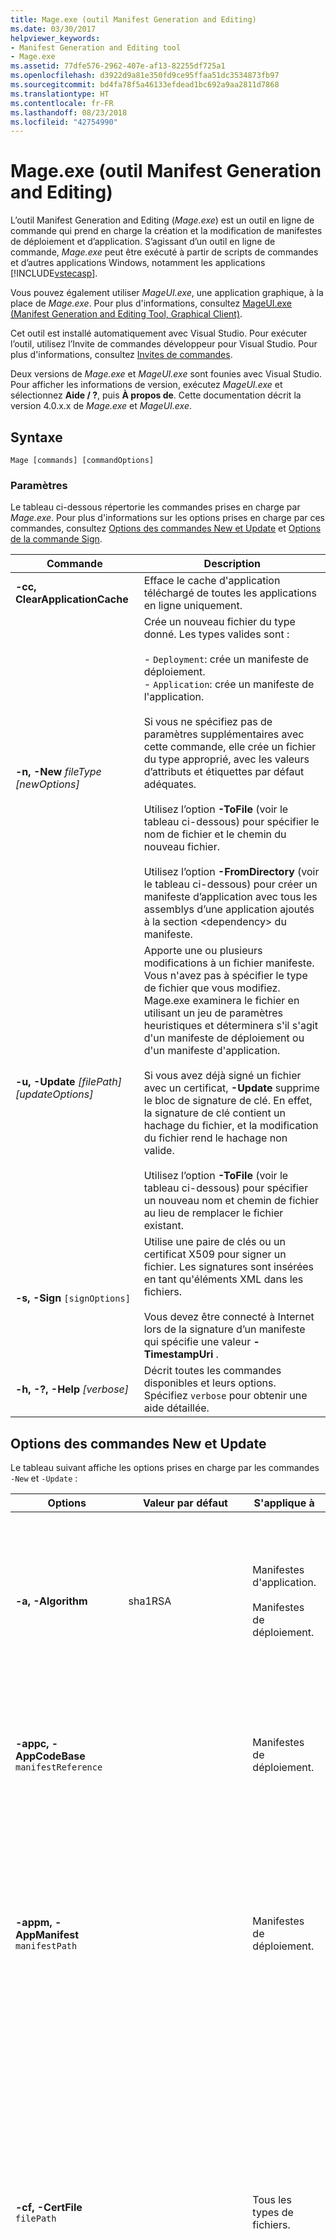 ```yaml
---
title: Mage.exe (outil Manifest Generation and Editing)
ms.date: 03/30/2017
helpviewer_keywords:
- Manifest Generation and Editing tool
- Mage.exe
ms.assetid: 77dfe576-2962-407e-af13-82255df725a1
ms.openlocfilehash: d3922d9a81e350fd9ce95ffaa51dc3534873fb97
ms.sourcegitcommit: bd4fa78f5a46133efdead1bc692a9aa2811d7868
ms.translationtype: HT
ms.contentlocale: fr-FR
ms.lasthandoff: 08/23/2018
ms.locfileid: "42754990"
---
```

# <a name="mageexe-manifest-generation-and-editing-tool"></a>Mage.exe (outil Manifest Generation and Editing)

L’outil Manifest Generation and Editing (*Mage.exe*) est un outil en ligne de commande qui prend en charge la création et la modification de manifestes de déploiement et d’application. S’agissant d’un outil en ligne de commande, *Mage.exe* peut être exécuté à partir de scripts de commandes et d’autres applications Windows, notamment les applications [!INCLUDE[vstecasp](../../../includes/vstecasp-md.md)].

Vous pouvez également utiliser *MageUI.exe*, une application graphique, à la place de *Mage.exe*. Pour plus d'informations, consultez [MageUI.exe (Manifest Generation and Editing Tool, Graphical Client)](../../../docs/framework/tools/mageui-exe-manifest-generation-and-editing-tool-graphical-client.md).

Cet outil est installé automatiquement avec Visual Studio. Pour exécuter l’outil, utilisez l’Invite de commandes développeur pour Visual Studio. Pour plus d'informations, consultez [Invites de commandes](../../../docs/framework/tools/developer-command-prompt-for-vs.md).

Deux versions de *Mage.exe* et *MageUI.exe* sont founies avec Visual Studio. Pour afficher les informations de version, exécutez *MageUI.exe* et sélectionnez **Aide / ?**, puis **À propos de**. Cette documentation décrit la version 4.0.x.x de *Mage.exe* et *MageUI.exe*.

## <a name="syntax"></a>Syntaxe

```
Mage [commands] [commandOptions]
```

### <a name="parameters"></a>Paramètres

Le tableau ci-dessous répertorie les commandes prises en charge par *Mage.exe*. Pour plus d'informations sur les options prises en charge par ces commandes, consultez [Options des commandes New et Update](#NewUpdate) et [Options de la commande Sign](#Sign).

|Commande|Description|
|-------------|-----------------|
|**-cc, ClearApplicationCache**|Efface le cache d'application téléchargé de toutes les applications en ligne uniquement.|
|**-n, -New** *fileType [newOptions]*|Crée un nouveau fichier du type donné. Les types valides sont :<br /><br /> -   `Deployment`: crée un manifeste de déploiement.<br />-   `Application`: crée un manifeste de l'application.<br /><br /> Si vous ne spécifiez pas de paramètres supplémentaires avec cette commande, elle crée un fichier du type approprié, avec les valeurs d’attributs et étiquettes par défaut adéquates.<br /><br /> Utilisez l’option **-ToFile** (voir le tableau ci-dessous) pour spécifier le nom de fichier et le chemin du nouveau fichier.<br /><br /> Utilisez l’option **-FromDirectory** (voir le tableau ci-dessous) pour créer un manifeste d’application avec tous les assemblys d’une application ajoutés à la section \<dependency> du manifeste.|
|**-u, -Update** *[filePath] [updateOptions]*|Apporte une ou plusieurs modifications à un fichier manifeste. Vous n'avez pas à spécifier le type de fichier que vous modifiez. Mage.exe examinera le fichier en utilisant un jeu de paramètres heuristiques et déterminera s'il s'agit d'un manifeste de déploiement ou d'un manifeste d'application.<br /><br /> Si vous avez déjà signé un fichier avec un certificat, **-Update** supprime le bloc de signature de clé. En effet, la signature de clé contient un hachage du fichier, et la modification du fichier rend le hachage non valide.<br /><br /> Utilisez l’option **-ToFile** (voir le tableau ci-dessous) pour spécifier un nouveau nom et chemin de fichier au lieu de remplacer le fichier existant.|
|**-s, -Sign** `[signOptions]`|Utilise une paire de clés ou un certificat X509 pour signer un fichier. Les signatures sont insérées en tant qu'éléments XML dans les fichiers.<br /><br /> Vous devez être connecté à Internet lors de la signature d’un manifeste qui spécifie une valeur **-TimestampUri** .|
|**-h, -?, -Help** *[verbose]*|Décrit toutes les commandes disponibles et leurs options. Spécifiez `verbose` pour obtenir une aide détaillée.|

<a name="NewUpdate"></a>
## <a name="new-and-update-command-options"></a>Options des commandes New et Update

Le tableau suivant affiche les options prises en charge par les commandes `-New` et `-Update` :

|Options|Valeur par défaut|S'applique à|Description|
|-------------|-------------------|----------------|-----------------|
|**-a, -Algorithm**|sha1RSA|Manifestes d'application.<br /><br /> Manifestes de déploiement.|Définit l'algorithme avec lequel générer des compactés de dépendance. La valeur doit être "sha256RSA" ou "sha1RSA".<br /><br /> N'utilisez pas avec l'option "-Update". Cette option est ignorée avec l'utilisation de l'option "-Sign".|
|**-appc, -AppCodeBase** `manifestReference`||Manifestes de déploiement.|Insère une référence d'URL ou de chemin d'accès au fichier manifeste d'application. Cette valeur doit représenter le chemin d’accès complet au manifeste d’application.|
|**-appm, -AppManifest** `manifestPath`||Manifestes de déploiement.|Insère une référence au manifeste d'application d'un déploiement dans son manifeste de déploiement.<br /><br /> Le fichier indiqué par `manifestPath` doit exister, sans quoi *Mage.exe* génère une erreur. Si le fichier référencé par `manifestPath` n’est pas un manifeste d’application, *Mage.exe* génère une erreur.|
|**-cf, -CertFile** `filePath`||Tous les types de fichiers.|Spécifie l'emplacement d'un certificat numérique X509 pour la signature d'un manifeste. Vous pouvez utiliser cette option conjointement avec l’option **-Password** si le certificat exige un mot de passe.<br/><br/>À compter du SDK .NET Framework 4.6.2, qui est distribué avec Visual Studio, avec le SDK Windows et avec le Pack du développeur .NET Framework 4.6.2, *Mage.exe* signe les manifestes avec des certificats CNG et CAPI.|
|**-ch, -CertHash** `hashSignature`||Tous les types de fichiers.|Hachage d'un certificat numérique stocké dans le magasin de certificats personnel de l'ordinateur client. Il correspond à la chaîne d'empreinte numérique d'un certificat numérique affiché dans la console Certificats Windows.<br /><br /> `hashSignature` peut être en majuscules ou en minuscules et fourni en tant que chaîne unique ou avec chaque octet de l'empreinte numérique séparé par des espaces et l'empreinte numérique complète entre guillemets.|
|**-fd, -FromDirectory** `directoryPath`||Manifestes d'application.|Remplit le manifeste d'application avec les descriptions de tous les assemblys et fichiers trouvés dans `directoryPath`, y compris tous les sous-répertoires, `directoryPath` étant le répertoire qui contient l'application à déployer. Pour chaque fichier du répertoire, *Mage.exe* détermine s’il s’agit d’un assembly ou d’un fichier statique. Si c'est un assembly, il ajoute une balise `<dependency>` et un attribut `installFrom` à l'application avec le nom de l'assembly, la base de code et la version. S'il s'agit d'un fichier statique, il ajoute une balise `<file>` . *Mage.exe* utilise également un ensemble de paramètres heuristiques simple pour détecter le fichier exécutable principal de l’application, et le marque comme point d’entrée de l’application ClickOnce dans le manifeste.<br /><br /> *Mage.exe* ne marquera jamais automatiquement un fichier en tant que fichier de « données ». Vous devez faire cela manuellement. Pour plus d'informations, consultez [How to: Include a Data File in a ClickOnce Application](/visualstudio/deployment/how-to-include-a-data-file-in-a-clickonce-application).<br /><br /> *Mage.exe* génère également un hachage pour chaque fichier en fonction de sa taille. ClickOnce utilise ces hachages pour éviter toute falsification des fichiers du déploiement après la création du manifeste. Si l’un des fichiers de votre déploiement change, vous pouvez exécuter *Mage.exe* avec la commande **-Update** et l’option **-FromDirectory**. Cela mettra à jour les hachages et les versions des assemblys de tous les fichiers référencés.<br /><br /> **-FromDirectory** inclut tous les fichiers de tous les sous-répertoires trouvés dans `directoryPath`.<br /><br /> Si vous utilisez **-FromDirectory** avec la commande **-Update**, *Mage.exe* supprime tous les fichiers du manifeste d’application qui n’existent plus dans le répertoire.|
|**-if, -IconFile**  `filePath`||Manifestes d'application.|Spécifie le chemin d'accès complet à un fichier icône .ICO. Cette icône s'affiche à côté du nom de votre application dans le menu Démarrage et dans son entrée Ajout/Suppression de programmes. Si aucune icône n'est fournie, une icône par défaut est utilisée.|
|**-ip, -IncludeProviderURL**  `url`|true|Manifestes de déploiement.|Indique si le manifeste du déploiement inclut la valeur de l’emplacement de la mise à jour définie par **-ProviderURL**.|
|**-i, -Install** `willInstall`|true|Manifestes de déploiement.|Indique si l'application ClickOnce doit être installée ou non sur l'ordinateur local ou si elle doit s'exécuter à partir du Web. Lorsqu'une application est installée, elle figure dans le menu **Démarrer** de Windows. Les valeurs valides sont "true" ou "t", et "false" ou "f".<br /><br /> Si vous spécifiez l’option **-MinVersion** et qu’un utilisateur dispose d’une version antérieure à la version **-MinVersion** installée, ceci force l’installation de l’application, indépendamment de la valeur passée à **-Install**.<br /><br /> Cette option ne peut pas être utilisée avec l’option **-BrowserHosted** . Toute tentative de spécifier ces deux options pour le même manifeste générera une erreur.|
|**-mv, -MinVersion**  `[version]`|Version répertoriée dans le manifeste de déploiement ClickOnce telle que spécifiée par l’indicateur **-Version** .|Manifestes de déploiement.|Version minimale de cette application qu'un utilisateur peut exécuter. Cet indicateur rend obligatoire la mise à jour avec la version nommée de votre application. Si vous publiez une version de votre produit avec une mise à jour corrigeant une rupture ou une vulnérabilité de sécurité critique, vous pouvez utiliser cet indicateur pour spécifier que cette mise à jour doit être installée et que l’utilisateur ne peut pas continuer à exécuter des versions antérieures.<br /><br /> `version` a la même sémantique que l’argument pour l’indicateur **-Version** .|
|**-n, -Name** `nameString`|Déployer|Tous les types de fichiers.|Nom utilisé pour identifier l'application. ClickOnce utilise ce nom pour identifier l'application dans le menu **Démarrer** (si l'application est configurée pour s'installer elle-même) et dans les boîtes de dialogue Permission Elevation. **Remarque :** Si vous mettez à jour un manifeste existant et que vous ne spécifiez pas de nom d’éditeur avec cette option, *Mage.exe* met à jour le manifeste avec le nom de l’organisation défini sur l’ordinateur. Pour utiliser un nom différent, veillez à utiliser cette option et spécifiez le nom voulu pour l'éditeur.|
|**-pwd, -Password** `passwd`||Tous les types de fichiers.|Mot de passe utilisé pour signer un manifeste avec un certificat numérique. Cette option doit être utilisée conjointement avec l’option **-CertFile** .|
|**-p, Processor** `processorValue`|Msil|Manifestes d'application.<br /><br /> Manifestes de déploiement.|Architecture de microprocesseur sur laquelle cette distribution s'exécutera. Cette valeur est obligatoire si vous préparez une ou plusieurs installations dont les assemblys ont été précompilés pour un microprocesseur spécifique. Les valeurs valides sont `msil`, `x86`, `ia64`et `amd64`. `msil` est le langage intermédiaire Microsoft, ce qui signifie que tous vos assemblys sont indépendants des plateformes et que le Common Language Runtime (CLR) les compile juste-à-temps quand votre application est exécutée pour la première fois.|
|**-pu,** **-ProviderURL** `url`||Manifestes de déploiement.|Spécifie l'URL vérifiée par ClickOnce pour les mises à jour d'application.|
|**-pub, -Publisher** `publisherName`||Manifestes d'application.<br /><br /> Manifestes de déploiement.|Ajoute le nom de l'éditeur à l'élément de description du manifeste de déploiement ou d'application. Quand il est utilisé sur un manifeste d’application, **-UseManifestForTrust** doit également être spécifié avec la valeur « true » ou « t » ; sinon, ce paramètre génère une erreur.|
|**-s, -SupportURL**  `url`||Manifestes d'application.<br /><br /> Manifestes de déploiement.|Spécifie le lien dans lequel s'affiche Ajout/Suppression de programmes pour l'application ClickOnce.|
|**-ti, -TimestampUri** `uri`||Manifestes d'application.<br /><br /> Manifestes de déploiement.|L'URL d'un service d'horodatage numérique. Horodater les manifestes vous évite d'avoir à signer de nouveau les manifestes si votre certificat numérique expire avant le déploiement de la version suivante de votre application. Pour plus d’informations, consultez [Configurer des racines de confiance et des certificats non autorisés](http://go.microsoft.com/fwlink/?LinkId=159000).|
|**-t, -ToFile** `filePath`|-   New :<br />-   Déploiement : deploy.application<br />-   Application : application.exe.manifest<br />-   Update :<br />-   Fichier d'entrée.|Tous les types de fichiers.|Spécifie le chemin de sortie du fichier créé ou modifié.<br /><br /> Si **-ToFile** n’est pas fourni quand vous utilisez **-New**, la sortie est écrite dans le répertoire de travail actuel. Si **-ToFile** n’est pas fourni quand vous utilisez **-Update**, *Mage.exe* réécrit le fichier dans le fichier d’entrée.|
|**-tr, -TrustLevel** `level`|Selon la zone dans laquelle réside l'URL de l'application.|Manifestes d'application.|Niveau de confiance à accorder à l'application sur les ordinateurs clients. Les valeurs possibles sont "Internet", "Intranet" et "FullTrust".|
|**-um, -UseManifestForTrust** `willUseForTrust`|False|Manifestes d'application.|Spécifie si la signature numérique du manifeste d'application sera utilisée pour prendre des décisions d'approbation lorsque l'application s'exécute sur le client. Spécifier "true" ou "t" indique que le manifeste d'application sera utilisé pour les décisions d'approbation. Spécifier "false" ou "f" indique que la signature du manifeste de déploiement sera utilisée.|
|**-v, -Version** `versionNumber`|1.0.0.0|Manifestes d'application.<br /><br /> Manifestes de déploiement.|Version du déploiement. L’argument doit être une chaîne de version valide au format «*N.N.N.N*», où «*N*» est un entier 32 bits non signé.|
|**-wpf, -WPFBrowserApp**  `isWPFApp`|False|Manifestes d'application.<br /><br /> Manifestes de déploiement.|Utilisez cet indicateur uniquement si l'application est une application Windows Presentation Foundation (WPF) qui sera hébergée dans Internet Explorer et n'est pas un exécutable autonome. Les valeurs valides sont "true" ou "t", et "false" ou "f".<br /><br /> Pour les manifestes d'application, insère l'attribut `hostInBrowser` sous l'élément `entryPoint` du manifeste d'application.<br /><br /> Pour les manifestes de déploiement, affecte la valeur false à l'attribut `install` sur l'élément `deployment` et enregistre le manifeste de déploiement avec une extension .xbap. La spécification de cet argument avec l’argument **-Install** génère une erreur car une application hébergée par le navigateur ne peut pas être une application hors ligne installée.|

<a name="Sign"></a>
## <a name="sign-command-options"></a>Options de la commande Sign
 Le tableau suivant affiche les options prises en charge par la commande `-Sign` applicables à tous les types de fichiers.

|Options|Description|
|-------------|-----------------|
|**-cf, -CertFile** `filePath`|Spécifie l'emplacement d'un certificat numérique servant à signer un manifeste. Cette option peut être utilisée en conjonction avec l’option **-Password** .|
|**-ch, -CertHash** `hashSignature`|Hachage d'un certificat numérique stocké dans le magasin de certificats personnel de l'ordinateur client. Il correspond à la propriété d'empreinte numérique d'un certificat numérique affiché dans la console Certificats Windows.<br /><br /> `hashSignature` peut être en majuscules ou en minuscules et fourni en tant que chaîne unique ou avec chaque octet de l'empreinte numérique séparé par des espaces et l'empreinte numérique complète entre guillemets.|
|**-pwd, -Password** `passwd`|Mot de passe utilisé pour signer un manifeste avec un certificat numérique. Cette option doit être utilisée conjointement avec l’option **-CertFile** .|
|**-t, -ToFile** `filePath`|Spécifie le chemin de sortie du fichier créé ou modifié.|

## <a name="remarks"></a>Notes

Tous les arguments passés à *Mage.exe* ne respectent pas la casse. Les commandes et options peuvent être précédées d'un tiret (-) ou d'une barre oblique (/).

Tous les arguments utilisés avec la commande **-Sign** peuvent être toujours utilisés avec les commandes **-New** ou **-Update** . Les commandes suivantes sont équivalentes.

```
mage -Sign c:\HelloWorldDeployment\HelloWorld.deploy -CertFile cert.pfx
mage -Update c:\HelloWorldDeployment\HelloWorld.deploy -CertFile cert.pfx
```

> [!NOTE]
> À compter de la version 4.6.2 du .NET Framework, les certificats CNG sont également pris en charge.

 La signature est la dernière tâche à effectuer, car un document signé utilise un hachage du fichier afin de vérifier la validité de la signature pour le document. Si vous modifiez d'une quelconque façon un fichier signé, vous devez le signer de nouveau. Si vous signez un document déjà signé, *Mage.exe* remplace la signature précédente par la nouvelle.

 Quand vous utilisez l’option **-AppManifest** pour remplir un manifeste de déploiement, *Mage.exe* part du principe que votre manifeste d’application va se trouver dans le même répertoire que le manifeste de déploiement, dans un sous-répertoire nommé d’après la version du déploiement actuel, et il configure votre manifeste de déploiement de façon appropriée. Si votre manifeste d’application doit se trouver ailleurs, utilisez l’option **-AppCodeBase** pour définir l’autre emplacement.

 Vos manifestes de déploiement et de l'application doivent être signés avant de déployer votre application. Pour obtenir des instructions sur la signature des manifestes, consultez [Trusted Application Deployment Overview](/visualstudio/deployment/trusted-application-deployment-overview).

 L’option **-TrustLevel** pour les manifestes d’application décrit le jeu d’autorisations dont une application a besoin pour s’exécuter sur l’ordinateur client. Par défaut, un niveau de confiance basé sur la *zone* dans laquelle leur URL réside est assigné aux applications. Les applications déployées sur un réseau d'entreprise sont généralement placées dans la zone Intranet tandis que celles déployées sur Internet sont placées dans la zone Internet. Les deux zones de sécurité placent des restrictions sur l'accès de l'application aux ressources locales, la zone Intranet étant un peu moins stricte que la zone Internet. La zone FullTrust donne aux applications l'accès complet aux ressources locales d'un ordinateur. Si vous utilisez l’option **-TrustLevel** pour placer une application dans cette zone, le composant Gestionnaire de confiance du CLR demande à l’utilisateur s’il veut accorder ce niveau de confiance plus élevé. Si vous déployez votre application sur un réseau d'entreprise, vous pouvez utiliser le déploiement d'applications approuvées pour élever le niveau de confiance de l'application sans affichage d'une invite utilisateur.

 Les manifestes d'application prennent également en charge des sections Trust personnalisées. Cela permet à votre application de respecter le principe de sécurité qui consiste à accorder des autorisations minimales. Vous pouvez ainsi configurer le manifeste pour demander uniquement les autorisations nécessaires à l'exécution de l'application. *Mage.exe* ne prend pas directement en charge l’ajout d’une section Trust personnalisée. Vous pouvez en ajouter une à l’aide d’un éditeur de texte, d’un analyseur XML ou de l’outil graphique *MageUI.exe*. Pour plus d’informations sur l’utilisation de *MageUI.exe* pour ajouter des sections Trust personnalisées, consultez [MageUI.exe (Manifest Generation and Editing Tool, Graphical Client)](../../../docs/framework/tools/mageui-exe-manifest-generation-and-editing-tool-graphical-client.md).

 Les nouveaux manifestes créés avec la version 4 de *Mage.exe*, fournie avec Visual Studio 2010, ciblent le [!INCLUDE[net_client_v40_long](../../../includes/net-client-v40-long-md.md)]. Pour cibler des versions antérieures du .NET Framework, vous devez utiliser une version antérieure de *Mage.exe*. Lors de l’ajout ou de la suppression d’assemblys dans un manifeste existant, ou lors de la nouvelle signature d’un manifeste existant, *Mage.exe* ne met pas à jour le manifeste pour cibler [!INCLUDE[net_client_v40_long](../../../includes/net-client-v40-long-md.md)]. Les tableaux suivants contiennent ces fonctionnalités et restrictions.

|Version du manifeste|Opération|Mage v2.0|Mage v4.0|
|----------------------|---------------|---------------|---------------|
|Manifeste pour les applications qui ciblent la version 2.0 ou 3.x du .NET Framework|Ouvrir|OK|OK|
||Fermer|OK|OK|
||Enregistrer|OK|OK|
||Nouvelle signature|OK|OK|
||Nouveau|OK|Non pris en charge|
||Mise à jour (voir ci-dessous)|OK|OK|
|Manifeste pour les applications qui ciblent la version 4 du .NET Framework|Ouvrir|OK|OK|
||Fermer|OK|OK|
||Enregistrer|OK|OK|
||Nouvelle signature|OK|OK|
||Nouveau|Non pris en charge|OK|
||Mise à jour (voir ci-dessous)|Non pris en charge|OK|

|Version du manifeste|Détails de l'opération de mise à jour|Mage v2.0|Mage v4.0|
|----------------------|------------------------------|---------------|---------------|
|Manifeste pour les applications qui ciblent la version 2.0 ou 3.x du .NET Framework|Modifier un assembly|OK|OK|
||Ajouter un assembly|OK|OK|
||Supprimer un assembly|OK|OK|
|Manifeste pour les applications qui ciblent la version 4 du .NET Framework|Modifier un assembly|Non pris en charge|OK|
||Ajouter un assembly|Non pris en charge|OK|
||Supprimer un assembly|Non pris en charge|OK|

 Mage.exe crée des nouveaux manifestes qui ciblent le [!INCLUDE[net_client_v40_long](../../../includes/net-client-v40-long-md.md)]. Les applications ClickOnce qui ciblent le [!INCLUDE[net_client_v40_long](../../../includes/net-client-v40-long-md.md)] peuvent s'exécuter à la fois sur le [!INCLUDE[net_client_v40_long](../../../includes/net-client-v40-long-md.md)] et sur la version complète du [!INCLUDE[net_v40_short](../../../includes/net-v40-short-md.md)]. Si votre application vise la version complète du [!INCLUDE[net_v40_short](../../../includes/net-v40-short-md.md)] et ne peut pas fonctionner sur le [!INCLUDE[net_client_v40_long](../../../includes/net-client-v40-long-md.md)], supprimez l'élément client `<framework>` à l'aide d'un éditeur de texte et signez de nouveau le manifeste. Voici un exemple d'élément `<framework>` qui cible le [!INCLUDE[net_client_v40_long](../../../includes/net-client-v40-long-md.md)].

```xml
<framework targetVersion="4.0" profile="client" supportedRuntime="4.0.20506" />
```

## <a name="examples"></a>Exemples

L’exemple suivant ouvre l’interface utilisateur de Mage (*MageUI.exe*).

```
mage
```

Les exemples suivants créent un manifeste de déploiement et un manifeste d'application par défaut. Ces fichiers sont tous créés dans le répertoire de travail en cours et ils sont nommés respectivement deploy.application et application.exe.manifest.

```
mage -New Deployment
mage -New Application
```

L’exemple suivant crée un manifeste d’application rempli avec tous les assemblys et fichiers de ressources du répertoire actuel.

```
mage -New Application -FromDirectory . -Version 1.0.0.0
```

L'exemple suivant prend la suite de l'exemple précédent en spécifiant le nom du déploiement et le microprocesseur cible. Il spécifie également une URL en fonction de laquelle ClickOnce doit rechercher des mises à jour.

```
mage -New Application -FromDirectory . -Name "Hello, World! Application" -Version 1.0.0.0 -Processor "x86" -ProviderUrl http://internalserver/HelloWorld/
```

L'exemple suivant montre comment créer une paire de manifestes pour déployer une application WPF qui sera hébergée dans Internet Explorer.

```
mage -New Application -FromDirectory . -Version 1.0.0.0 -WPFBrowserApp true
mage -New Deployment -AppManifest 1.0.0.0\application.manifest -WPFBrowserApp true
```

L'exemple suivant met à jour un manifeste de déploiement avec les informations d'un manifeste d'application et définit la base de code pour l'emplacement du manifeste d'application.

```
mage -Update HelloWorld.deploy -AppManifest 1.0.0.0\application.manifest -AppCodeBase http://internalserver/HelloWorld.deploy
```

L'exemple suivant modifie le manifeste de déploiement pour forcer une mise à jour de la version installée de l'utilisateur.

```
mage -Update c:\HelloWorldDeployment\HelloWorld.deploy -MinVersion 1.1.0.0
```

L'exemple suivant indique au manifeste de déploiement de récupérer le manifeste d'application d'un autre répertoire.

```
mage -Update HelloWorld.deploy -AppCodeBase http://anotherserver/HelloWorld/1.1.0.0/
```

L'exemple suivant signe un manifeste de déploiement existant à l'aide d'un certificat numérique dans le répertoire de travail actif.

```
mage -Sign deploy.application -CertFile cert.pfx -Password <passwd>
```

## <a name="see-also"></a>Voir aussi

- [Sécurité et déploiement ClickOnce](/visualstudio/deployment/clickonce-security-and-deployment)
- [Procédure pas à pas : déploiement manuel d’une application ClickOnce](/visualstudio/deployment/walkthrough-manually-deploying-a-clickonce-application)
- [Vue d’ensemble du déploiement d’applications approuvées](/visualstudio/deployment/trusted-application-deployment-overview)
- [MageUI.exe (outil Manifest Generation and Editing, client graphique)](../../../docs/framework/tools/mageui-exe-manifest-generation-and-editing-tool-graphical-client.md)
- [Invites de commandes](../../../docs/framework/tools/developer-command-prompt-for-vs.md)